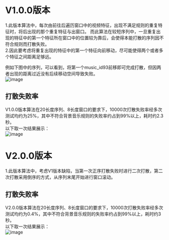 # V1.0.0版本
1.此版本算法中，每次由前往后遍历窗口中的视频特征，出现不满足规则的重复特征时，将后出现的那个重复特征与出窗口。
而此算法在较短序列中，一旦重复出现的特征中的第一个特征所在窗口中的位置较为靠后，会使得本能打散的序列因不符合规则而打散失败。  
2.因此要考虑将重复出现的特征中的第一个特征向前移动，尽可能使得两个或者多个特征之间距离足够远。  

例如下图中的序列，可以看到，将第一个music_id93前移即可完成打散，但因两者出现的距离过近没有后续移动空间导致失败。  
![image](https://user-images.githubusercontent.com/55337511/170055980-5ebd27dc-8e88-4b2b-92c4-b22a8b6bc934.png)

## 打散失败率
V1.0.0版本算法在20长度序列、8长度窗口的要求下，10000次打散失败率经多次测试均约为25%，其中不符合背景音乐规则的失败率约占到99%以上，耗时约2.3秒。  
以下取一次结果展示：  
![image](https://user-images.githubusercontent.com/55337511/170047111-69c1bf45-1a91-42af-b712-7e234b84aa39.png)
  
# V2.0.0版本
1.此版本算法中，考虑V1版本缺陷，当第一次正序打散失败时进行二次打散，第二次打散采用倒序的方式，从序列末尾开始进行窗口滚动。  

## 打散失败率
V2.0.0版本算法在20长度序列、8长度窗口的要求下，10000次打散失败率经多次测试均约为0.4%，其中不符合背景音乐规则的失败率约占到99%以上，耗时约3秒。  
以下取一次结果展示：  
![image](https://user-images.githubusercontent.com/55337511/170635921-827432c7-c26a-4a06-bd36-35e8c9b5edaf.png)

